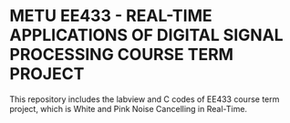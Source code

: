 # METU EE433 - REAL-TIME APPLICATIONS OF DIGITAL SIGNAL PROCESSING COURSE TERM PROJECT

This repository includes the labview and C codes of EE433 course term project, which is White and Pink Noise Cancelling in Real-Time.
